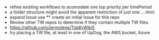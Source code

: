 * refine existing workflows to acomodate one top priority per timePeriod
* a folder structure might avoid the apparent restriction of just one ....html
* expand Issue use
** create an initial Issue for this repo
* Review other TW repos to determine if they contain multiple TW files.
* https://github.com/Jermolene/TiddlyWiki5
* try placing a TW file, at least in one of UpDog, the AWS bucket, Azure
